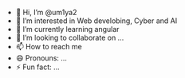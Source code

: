 - 👋 Hi, I’m @um1ya2
- 👀 I’m interested in Web develobing, Cyber and AI 
- 🌱 I’m currently learning angular
- 💞️ I’m looking to collaborate on ...
- 📫 How to reach me 
- 😄 Pronouns: ...
- ⚡ Fun fact: ...

<!---
um1ya2/um1ya2 is a ✨ special ✨ repository because its `README.md` (this file) appears on your GitHub profile.
You can click the Preview link to take a look at your changes.
--->
